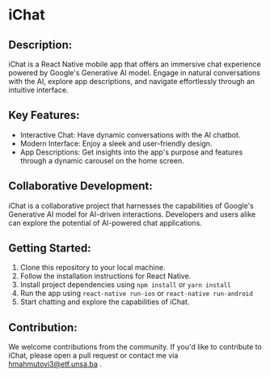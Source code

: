 # iChat

## Description:

iChat is a React Native mobile app that offers an immersive chat experience powered by Google's Generative AI model. Engage in natural conversations with the AI, explore app descriptions, and navigate effortlessly through an intuitive interface.

## Key Features:

- Interactive Chat: Have dynamic conversations with the AI chatbot.
- Modern Interface: Enjoy a sleek and user-friendly design.
- App Descriptions: Get insights into the app's purpose and features through a dynamic carousel on the home screen.

## Collaborative Development:

iChat is a collaborative project that harnesses the capabilities of Google's Generative AI model for AI-driven interactions. Developers and users alike can explore the potential of AI-powered chat applications.

## Getting Started:

1. Clone this repository to your local machine.
2. Follow the installation instructions for React Native.
3. Install project dependencies using ```npm install``` or ```yarn install``` 
4. Run the app using ```react-native run-ios``` or ```react-native run-android```
5. Start chatting and explore the capabilities of iChat.

## Contribution:

We welcome contributions from the community. If you'd like to contribute to iChat, please open a pull request or contact me via hmahmutovi3@etf.unsa.ba .